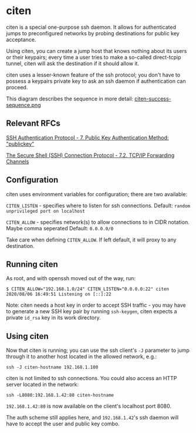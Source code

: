 # citen
citen is a special one-purpose ssh daemon. It allows for authenticated jumps to preconfigured networks by probing destinations for public key acceptance.

Using citen, you can create a jump host that knows nothing about its users or their keypairs; every time a user tries to make a so-called direct-tcpip tunnel, citen will ask the destination if it should allow it. 

citen uses a lesser-known feature of the ssh protocol; you don't have to possess a keypairs private key to ask an ssh daemon if authentication can proceed.

This diagram describes the sequence in more detail: [citen-success-sequence.png](./docs/citen-success-sequence.png)

## Relevant RFCs
[SSH Authentication Protocol - 7.  Public Key Authentication Method: "publickey"](https://datatracker.ietf.org/doc/html/rfc4252#section-7)

[The Secure Shell (SSH) Connection Protocol - 7.2. TCP/IP Forwarding Channels](https://datatracker.ietf.org/doc/html/rfc4254#section-7.2)



## Configuration
citen uses environment variables for configuration; there are two available:

`CITEN_LISTEN` - specifies where to listen for ssh connections. 
Default: `random unprivileged port on localhost`

`CITEN_ALLOW` - specifies network(s) to allow connections to in CIDR notation.
Maybe comma seperated
Default: `0.0.0.0/0`

Take care when defining `CITEN_ALLOW`. If left default, it will proxy to any destination.

## Running citen
As root, and with openssh moved out of the way, run:
```
$ CITEN_ALLOW="192.168.1.0/24" CITEN_LISTEN="0.0.0.0:22" citen 
2020/08/06 16:49:51 Listening on [::]:22
```

Note: citen needs a host key in order to accept SSH traffic - you may have to generate a new SSH key pair by running `ssh-keygen`, citen expects a private `id_rsa` key in its work directory.

## Using citen
Now that citen is running; you can use the ssh client's `-J` parameter to jump through it to another host located in the allowed network, e.g.:

```
ssh -J citen-hostname 192.168.1.100
```

citen is not limited to ssh connections. You could also access an HTTP server located in the network:

```
ssh -L8080:192.168.1.42:80 citen-hostname
```

`192.168.1.42:80` is now available on the client's localhost port 8080. 

The auth scheme still applies here, and `192.168.1.42`'s ssh daemon will have to accept the user and public key combo.
